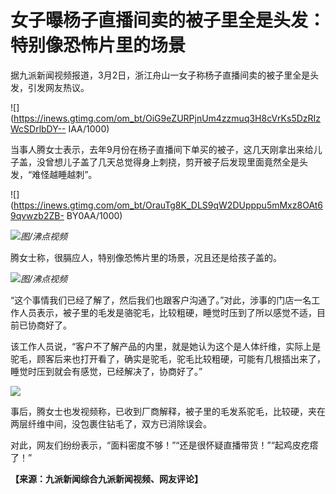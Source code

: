 # 女子曝杨子直播间卖的被子里全是头发：特别像恐怖片里的场景

据九派新闻视频报道，3月2日，浙江舟山一女子称杨子直播间卖的被子里全是头发，引发网友热议。

![](https://inews.gtimg.com/om_bt/OiG9eZURPjnUm4zzmuq3H8cVrKs5DzRIzWcSDrlbDY--
IAA/1000)

当事人腾女士表示，去年9月份在杨子直播间下单买的被子，这几天刚拿出来给儿子盖，没曾想儿子盖了几天总觉得身上刺挠，剪开被子后发现里面竟然全是头发，“难怪越睡越刺”。

![](https://inews.gtimg.com/om_bt/OrauTg8K_DLS9qW2DUpppu5mMxz8OAt69qvwzb2ZB-
BY0AA/1000)

![](https://inews.gtimg.com/om_bt/OPpy4GqmCmIjcrySNLZvsBj06JjfT8yFSJo2idTJ0Zg0UAA/1000)_图/沸点视频_

腾女士称，很膈应人，特别像恐怖片里的场景，况且还是给孩子盖的。

![](https://inews.gtimg.com/om_bt/OlwKCKHGXCvD7LLn_f8FqHbgOw5W3OLtR7AVK4T7LXNDgAA/1000)_图/沸点视频_

“这个事情我们已经了解了，然后我们也跟客户沟通了。”对此，涉事的门店一名工作人员表示，被子里的毛发是骆驼毛，比较粗硬，睡觉时压到了所以感觉不适，目前已协商好了。

该工作人员说，“客户不了解产品的内里，就是她认为这个是人体纤维，实际上是驼毛，顾客后来也打开看了，确实是驼毛，驼毛比较粗硬，可能有几根插出来了，睡觉时压到就会有感觉，已经解决了，协商好了。”

![](https://inews.gtimg.com/om_bt/OMdVJgUXf7vcJ27DPW_UROBSFe5zVQJZ0BoZ7AjYhSINIAA/1000)

事后，腾女士也发视频称，已收到厂商解释，被子里的毛发系驼毛，比较硬，夹在两层纤维中间，没包裹住钻毛了，双方已消除误会。

对此，网友们纷纷表示，“面料密度不够！”“还是很怀疑直播带货！”“起鸡皮疙瘩了！”

**【来源：九派新闻综合九派新闻视频、网友评论】**

